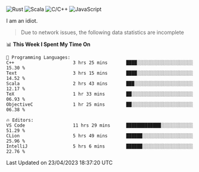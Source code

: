 ![Rust](https://img.shields.io/badge/Rust-000000?style=flat-square&logo=rust&logoColor=white)
![Scala](https://img.shields.io/badge/Scala-DC322F?style=flat-square&logo=Scala)
![C/C++](https://img.shields.io/badge/C++-00599c?style=flat-square&logo=C%2B%2B)
![JavaScript](https://img.shields.io/badge/JavaScript-323330?style=flat-square&logo=javascript&logoColor=F7DF1E)

I am an idiot.

> Due to network issues, the following data statistics are incomplete

<!--START_SECTION:waka-->
📊 **This Week I Spent My Time On** 

```text
💬 Programming Languages: 
C++                      3 hrs 25 mins       ████░░░░░░░░░░░░░░░░░░░░░   15.30 % 
Text                     3 hrs 15 mins       ████░░░░░░░░░░░░░░░░░░░░░   14.52 % 
Scala                    2 hrs 43 mins       ███░░░░░░░░░░░░░░░░░░░░░░   12.17 % 
TeX                      1 hr 33 mins        ██░░░░░░░░░░░░░░░░░░░░░░░   06.93 % 
ObjectiveC               1 hr 25 mins        ██░░░░░░░░░░░░░░░░░░░░░░░   06.38 % 

🔥 Editors: 
VS Code                  11 hrs 29 mins      █████████████░░░░░░░░░░░░   51.29 % 
CLion                    5 hrs 49 mins       ██████░░░░░░░░░░░░░░░░░░░   25.96 % 
IntelliJ                 5 hrs 6 mins        ██████░░░░░░░░░░░░░░░░░░░   22.76 % 
```


 Last Updated on 23/04/2023 18:37:20 UTC
<!--END_SECTION:waka-->
